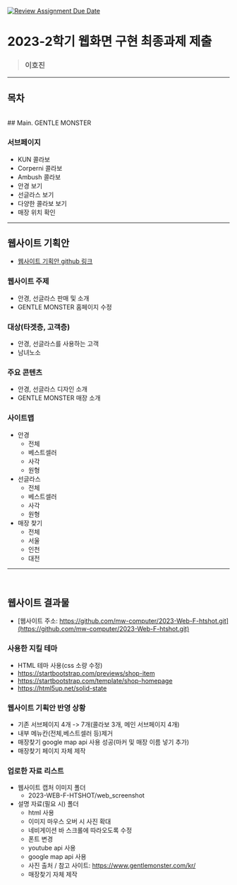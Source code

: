 [![Review Assignment Due Date](https://classroom.github.com/assets/deadline-readme-button-24ddc0f5d75046c5622901739e7c5dd533143b0c8e959d652212380cedb1ea36.svg)](https://classroom.github.com/a/jvuR2Mlu)
# 2023-2학기 웹화면 구현 최종과제 제출

> ### 이호진

---

## 목차

<br>
## Main. GENTLE MONSTER

### 서브페이지
* KUN 콜라보
* Corperni 콜라보
* Ambush 콜라보
* 안경 보기
* 선글라스 보기
* 다양한 콜라보 보기
* 매장 위치 확인
---

## 웹사이트 기획안
- [웹사이트 기획안 github 링크](https://github.com/mw-computer/2023-WebP-htshot)

### 웹사이트 주제
-  안경, 선글라스 판매 및 소개
-  GENTLE MONSTER 홈페이지 수정

### 대상(타겟층, 고객층) 
-  안경, 선글라스를 사용하는 고객
-  남녀노소

### 주요 콘텐츠
-  안경, 선글라스 디자인 소개
-  GENTLE MONSTER 매장 소개

### 사이트맵
- 안경
  - 전체
  - 베스트셀러
  - 사각
  - 원형
- 선글라스
  - 전체
  - 베스트셀러
  - 사각
  - 원형
- 매장 찾기
  - 전체
  - 서울
  - 인천
  - 대전

---
<br>

## 웹사이트 결과물

- [웹사이트 주소: https://github.com/mw-computer/2023-Web-F-htshot.git](https://github.com/mw-computer/2023-Web-F-htshot.git)

### 사용한 지킬 테마
- HTML 테마 사용(css 소량 수정)
- https://startbootstrap.com/previews/shop-item
- https://startbootstrap.com/template/shop-homepage
- https://html5up.net/solid-state

### 웹사이트 기획안 반영 상황
- 기존 서브페이지 4개 -> 7개(콜라보 3개, 메인 서브페이지 4개)
- 내부 메뉴칸(전체,베스트셀러 등)제거
- 매장찾기 google map api 사용 성공(마커 및 매장 이름 넣기 추가)
- 매장찾기 페이지 자체 제작
### 업로한 자료 리스트

- 웹사이트 캡처 이미지 폴더
  - 2023-WEB-F-HTSHOT/web_screenshot
- 설명 자료(필요 시) 폴더
  - html 사용
  - 이미지 마우스 오버 시 사진 확대
  - 네비게이션 바 스크롤에 따라오도록 수정
  - 폰트 변경
  - youtube api 사용
  - google map api 사용
  - 사진 출처 / 참고 사이트: https://www.gentlemonster.com/kr/
  - 매장찾기 자체 제작




